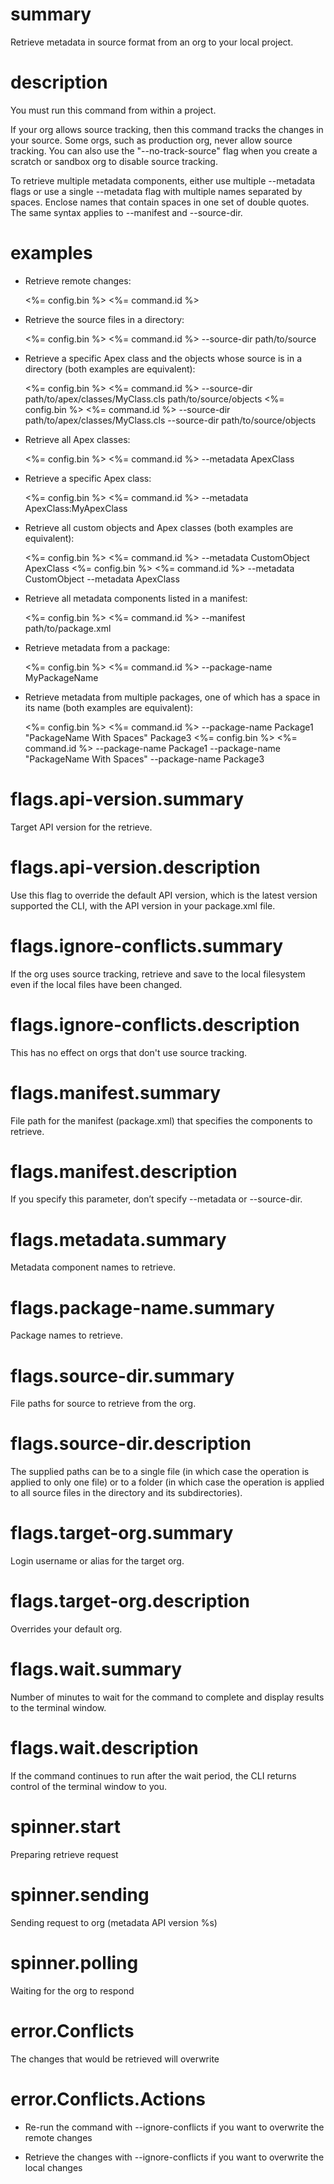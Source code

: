 # summary

Retrieve metadata in source format from an org to your local project.

# description

You must run this command from within a project.

If your org allows source tracking, then this command tracks the changes in your source. Some orgs, such as production org, never allow source tracking. You can also use the "--no-track-source" flag when you create a scratch or sandbox org to disable source tracking.

To retrieve multiple metadata components, either use multiple --metadata <name> flags or use a single --metadata flag with multiple names separated by spaces. Enclose names that contain spaces in one set of double quotes. The same syntax applies to --manifest and --source-dir.

# examples

- Retrieve remote changes:

  <%= config.bin %> <%= command.id %>

- Retrieve the source files in a directory:

  <%= config.bin %> <%= command.id %> --source-dir path/to/source

- Retrieve a specific Apex class and the objects whose source is in a directory (both examples are equivalent):

  <%= config.bin %> <%= command.id %> --source-dir path/to/apex/classes/MyClass.cls path/to/source/objects
  <%= config.bin %> <%= command.id %> --source-dir path/to/apex/classes/MyClass.cls --source-dir path/to/source/objects

- Retrieve all Apex classes:

  <%= config.bin %> <%= command.id %> --metadata ApexClass

- Retrieve a specific Apex class:

  <%= config.bin %> <%= command.id %> --metadata ApexClass:MyApexClass

- Retrieve all custom objects and Apex classes (both examples are equivalent):

  <%= config.bin %> <%= command.id %> --metadata CustomObject ApexClass
  <%= config.bin %> <%= command.id %> --metadata CustomObject --metadata ApexClass

- Retrieve all metadata components listed in a manifest:

  <%= config.bin %> <%= command.id %> --manifest path/to/package.xml

- Retrieve metadata from a package:

  <%= config.bin %> <%= command.id %> --package-name MyPackageName

- Retrieve metadata from multiple packages, one of which has a space in its name (both examples are equivalent):

  <%= config.bin %> <%= command.id %> --package-name Package1 "PackageName With Spaces" Package3
  <%= config.bin %> <%= command.id %> --package-name Package1 --package-name "PackageName With Spaces" --package-name Package3

# flags.api-version.summary

Target API version for the retrieve.

# flags.api-version.description

Use this flag to override the default API version, which is the latest version supported the CLI, with the API version in your package.xml file.

# flags.ignore-conflicts.summary

If the org uses source tracking, retrieve and save to the local filesystem even if the local files have been changed.

# flags.ignore-conflicts.description

This has no effect on orgs that don't use source tracking.

# flags.manifest.summary

File path for the manifest (package.xml) that specifies the components to retrieve.

# flags.manifest.description

If you specify this parameter, don’t specify --metadata or --source-dir.

# flags.metadata.summary

Metadata component names to retrieve.

# flags.package-name.summary

Package names to retrieve.

# flags.source-dir.summary

File paths for source to retrieve from the org.

# flags.source-dir.description

The supplied paths can be to a single file (in which case the operation is applied to only one file) or to a folder (in which case the operation is applied to all source files in the directory and its subdirectories).

# flags.target-org.summary

Login username or alias for the target org.

# flags.target-org.description

Overrides your default org.

# flags.wait.summary

Number of minutes to wait for the command to complete and display results to the terminal window.

# flags.wait.description

If the command continues to run after the wait period, the CLI returns control of the terminal window to you.

# spinner.start

Preparing retrieve request

# spinner.sending

Sending request to org (metadata API version %s)

# spinner.polling

Waiting for the org to respond

# error.Conflicts

The changes that would be retrieved will overwrite

# error.Conflicts.Actions

- Re-run the command with --ignore-conflicts if you want to overwrite the remote changes

- Retrieve the changes with --ignore-conflicts if you want to overwrite the local changes
